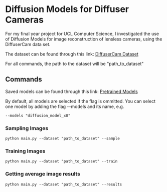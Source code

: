 # Diffusion Models for Diffuser Cameras

For my final year project for UCL Computer Science, I investigated the use of Diffusion Models for image reconstruction of lensless cameras, using the DiffuserCam data set.

The dataset can be found through this link: [DiffuserCam Dataset](https://waller-lab.github.io/LenslessLearning/dataset.html)

For all commands, the path to the dataset will be "path_to_dataset"

## Commands

Saved models can be found through this link: [Pretrained Models](https://liveuclac-my.sharepoint.com/:f:/g/personal/zcabson_ucl_ac_uk/Ej6XsdayLeRBsxO2p0V5eOUBsX9xyfb5c_mxJx5JvMoLPQ?e=RMtmNo)

By default, all models are selected if the flag is ommitted. You can select one model by adding the flag --models and its name, e.g.

    --models "diffusion_model_x0"

### Sampling Images

    python main.py --dataset "path_to_dataset" --sample

### Training Images

    python main.py --dataset "path_to_dataset" --train

### Getting average image results

    python main.py --dataset "path_to_dataset" --results
